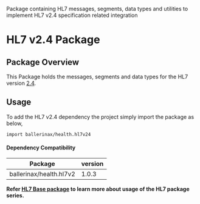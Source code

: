 Package containing HL7 messages, segments, data types and utilities to implement HL7 v2.4 specification related
integration

# HL7 v2.4 Package

## Package Overview

This Package holds the messages, segments and data types for the HL7 version [2.4](https://www.hl7.org/implement/standards/product_brief.cfm?product_id=142).

## Usage

To add the HL7 v2.4 dependency the project simply import the package as below,
```ballerina
import ballerinax/health.hl7v24
```

#### Dependency Compatibility

| Package                       | version |
|-------------------------------|---------|
| ballerinax/health.hl7v2       | 1.0.3   |

**Refer [HL7 Base package](https://central.ballerina.io/ballerinax/health.hl7v2) to learn more about usage of
the HL7 package series.**
